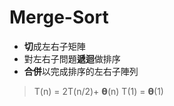 # Merge-Sort
- **切**成左右子矩陣
- 對左右子問題**遞迴**做排序
- **合併**以完成排序的左右子陣列

>T(n) = 2T(n/2)+ 𝝷(n)
>T(1) = 𝝷(1)